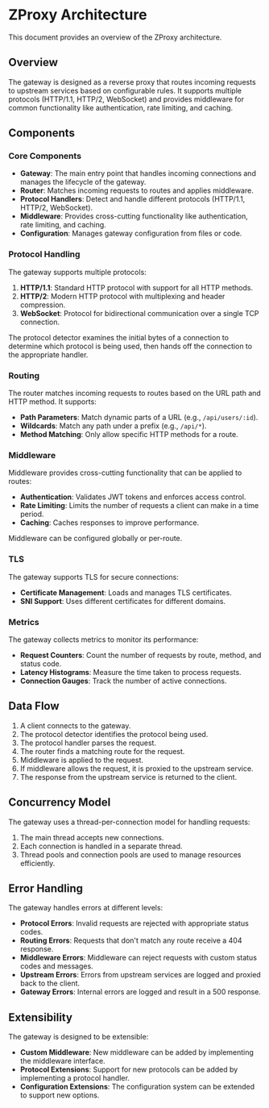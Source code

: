 # ZProxy Architecture

This document provides an overview of the ZProxy architecture.

## Overview

The gateway is designed as a reverse proxy that routes incoming requests to upstream services based on configurable rules. It supports multiple protocols (HTTP/1.1, HTTP/2, WebSocket) and provides middleware for common functionality like authentication, rate limiting, and caching.

## Components

### Core Components

- **Gateway**: The main entry point that handles incoming connections and manages the lifecycle of the gateway.
- **Router**: Matches incoming requests to routes and applies middleware.
- **Protocol Handlers**: Detect and handle different protocols (HTTP/1.1, HTTP/2, WebSocket).
- **Middleware**: Provides cross-cutting functionality like authentication, rate limiting, and caching.
- **Configuration**: Manages gateway configuration from files or code.

### Protocol Handling

The gateway supports multiple protocols:

1. **HTTP/1.1**: Standard HTTP protocol with support for all HTTP methods.
2. **HTTP/2**: Modern HTTP protocol with multiplexing and header compression.
3. **WebSocket**: Protocol for bidirectional communication over a single TCP connection.

The protocol detector examines the initial bytes of a connection to determine which protocol is being used, then hands off the connection to the appropriate handler.

### Routing

The router matches incoming requests to routes based on the URL path and HTTP method. It supports:

- **Path Parameters**: Match dynamic parts of a URL (e.g., `/api/users/:id`).
- **Wildcards**: Match any path under a prefix (e.g., `/api/*`).
- **Method Matching**: Only allow specific HTTP methods for a route.

### Middleware

Middleware provides cross-cutting functionality that can be applied to routes:

- **Authentication**: Validates JWT tokens and enforces access control.
- **Rate Limiting**: Limits the number of requests a client can make in a time period.
- **Caching**: Caches responses to improve performance.

Middleware can be configured globally or per-route.

### TLS

The gateway supports TLS for secure connections:

- **Certificate Management**: Loads and manages TLS certificates.
- **SNI Support**: Uses different certificates for different domains.

### Metrics

The gateway collects metrics to monitor its performance:

- **Request Counters**: Count the number of requests by route, method, and status code.
- **Latency Histograms**: Measure the time taken to process requests.
- **Connection Gauges**: Track the number of active connections.

## Data Flow

1. A client connects to the gateway.
2. The protocol detector identifies the protocol being used.
3. The protocol handler parses the request.
4. The router finds a matching route for the request.
5. Middleware is applied to the request.
6. If middleware allows the request, it is proxied to the upstream service.
7. The response from the upstream service is returned to the client.

## Concurrency Model

The gateway uses a thread-per-connection model for handling requests:

1. The main thread accepts new connections.
2. Each connection is handled in a separate thread.
3. Thread pools and connection pools are used to manage resources efficiently.

## Error Handling

The gateway handles errors at different levels:

- **Protocol Errors**: Invalid requests are rejected with appropriate status codes.
- **Routing Errors**: Requests that don't match any route receive a 404 response.
- **Middleware Errors**: Middleware can reject requests with custom status codes and messages.
- **Upstream Errors**: Errors from upstream services are logged and proxied back to the client.
- **Gateway Errors**: Internal errors are logged and result in a 500 response.

## Extensibility

The gateway is designed to be extensible:

- **Custom Middleware**: New middleware can be added by implementing the middleware interface.
- **Protocol Extensions**: Support for new protocols can be added by implementing a protocol handler.
- **Configuration Extensions**: The configuration system can be extended to support new options.
